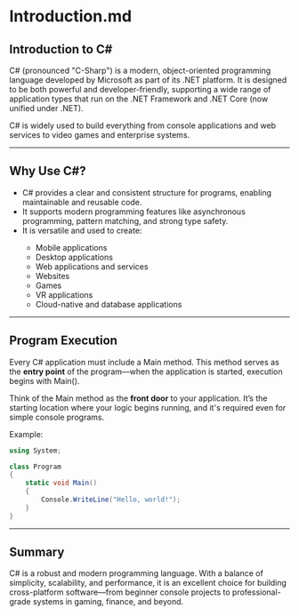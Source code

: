 # Introduction.md

## Introduction to C#

<span class="emphasis">C#</span> (pronounced <span class="emphasis">"C-Sharp"</span>) is a modern, object-oriented programming language developed by <span class="emphasis">Microsoft</span> as part of its <span class="emphasis">.NET</span> platform. It is designed to be both powerful and developer-friendly, supporting a wide range of application types that run on the <span class="emphasis">.NET Framework</span> and <span class="emphasis">.NET Core</span> (now unified under <span class="emphasis">.NET</span>).

C# is widely used to build everything from console applications and web services to video games and enterprise systems.

---

## Why Use C#?

- <span class="emphasis">C#</span> provides a clear and consistent structure for programs, enabling maintainable and reusable code.
- It supports modern programming features like asynchronous programming, pattern matching, and strong type safety.
- It is versatile and used to create:
  <span class="bullet1">
  - Mobile applications  
  - Desktop applications  
  - Web applications and services  
  - Websites  
  - Games  
  - VR applications  
  - Cloud-native and database applications  
  </span>

---

## Program Execution

Every C# application must include a <span class="emphasis">Main</span> method. This method serves as the **entry point** of the program—when the application is started, execution begins with <span class="inline-code">Main()</span>.

Think of the <span class="inline-code">Main</span> method as the **front door** to your application. It’s the starting location where your logic begins running, and it's required even for simple console programs.

Example:

```csharp
using System;

class Program
{
    static void Main()
    {
        Console.WriteLine("Hello, world!");
    }
}
```

---

## Summary

C# is a robust and modern programming language. With a balance of simplicity, scalability, and performance, it is an excellent choice for building cross-platform software—from beginner console projects to professional-grade systems in gaming, finance, and beyond.
